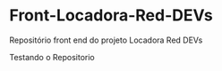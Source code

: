 # Front-Locadora-Red-DEVs
Repositório front end do projeto Locadora Red DEVs

Testando o Repositorio
